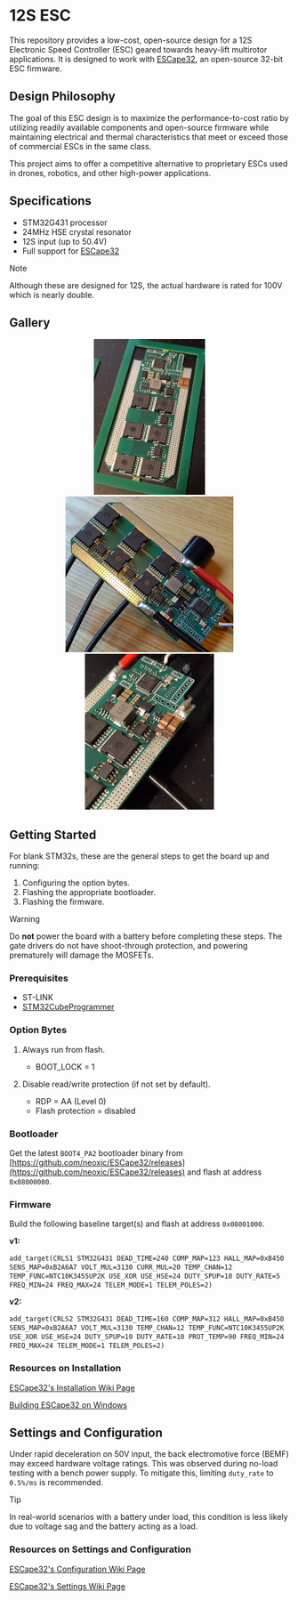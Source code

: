 # 12S ESC

This repository provides a low-cost, open-source design for a 12S Electronic Speed Controller (ESC) geared towards heavy-lift multirotor applications. It is designed to work with [ESCape32](https://github.com/neoxic/ESCape32), an open-source 32-bit ESC firmware.

## Design Philosophy

The goal of this ESC design is to maximize the performance-to-cost ratio by utilizing readily available components and open-source firmware while maintaining electrical and thermal characteristics that meet or exceed those of commercial ESCs in the same class.

This project aims to offer a competitive alternative to proprietary ESCs used in drones, robotics, and other high-power applications.

## Specifications

- STM32G431 processor
- 24MHz HSE crystal resonator
- 12S input (up to 50.4V)
- Full support for [ESCape32](https://github.com/neoxic/ESCape32)

> [!NOTE]  
> Although these are designed for 12S, the actual hardware is rated for 100V which is nearly double.

## Gallery

<p align="center">
    <img src="./images/v1 raw.jpg" height="280">
    <img src="./images/v1 bypassed.jpg" height="280">
    <img src="./images/v1 explosion.jpg" height="280">
</p>

## Getting Started

For blank STM32s, these are the general steps to get the board up and running:

1. Configuring the option bytes.
2. Flashing the appropriate bootloader.
3. Flashing the firmware.

> [!WARNING]  
> Do **not** power the board with a battery before completing these steps. The gate drivers do not have shoot-through protection, and powering prematurely will damage the MOSFETs.

### Prerequisites

- ST-LINK
- [STM32CubeProgrammer](https://www.st.com/en/development-tools/stm32cubeprog.html)

### Option Bytes

1. Always run from flash.

    - BOOT_LOCK = 1

2. Disable read/write protection (if not set by default).

    - RDP = AA (Level 0)
    - Flash protection = disabled

### Bootloader

 Get the latest `BOOT4_PA2` bootloader binary from [https://github.com/neoxic/ESCape32/releases](https://github.com/neoxic/ESCape32/releases) and flash at address `0x08000000`.

### Firmware

Build the following baseline target(s) and flash at address `0x08001000`.

**v1:**

```
add_target(CRLS1 STM32G431 DEAD_TIME=240 COMP_MAP=123 HALL_MAP=0xB450 SENS_MAP=0xB2A6A7 VOLT_MUL=3130 CURR_MUL=20 TEMP_CHAN=12 TEMP_FUNC=NTC10K3455UP2K USE_XOR USE_HSE=24 DUTY_SPUP=10 DUTY_RATE=5 FREQ_MIN=24 FREQ_MAX=24 TELEM_MODE=1 TELEM_POLES=2)
```

**v2:**

```
add_target(CRLS2 STM32G431 DEAD_TIME=160 COMP_MAP=312 HALL_MAP=0xB450 SENS_MAP=0xB2A6A7 VOLT_MUL=3130 TEMP_CHAN=12 TEMP_FUNC=NTC10K3455UP2K USE_XOR USE_HSE=24 DUTY_SPUP=10 DUTY_RATE=10 PROT_TEMP=90 FREQ_MIN=24 FREQ_MAX=24 TELEM_MODE=1 TELEM_POLES=2)
```

### Resources on Installation

[ESCape32's Installation Wiki Page](https://github.com/neoxic/ESCape32/wiki/Installation)

[Building ESCape32 on Windows](https://github.com/adrianblakey/slot-car-ecom/wiki/Building-ESCape32-on-Windows)

## Settings and Configuration

Under rapid deceleration on 50V input, the back electromotive force (BEMF) may exceed hardware voltage ratings. This was observed during no-load testing with a bench power supply. To mitigate this, limiting `duty_rate` to `0.5%/ms` is recommended.

> [!TIP]
> In real-world scenarios with a battery under load, this condition is less likely due to voltage sag and the battery acting as a load.

### Resources on Settings and Configuration

[ESCape32's Configuration Wiki Page](https://github.com/neoxic/ESCape32/wiki/Configuration)

[ESCape32's Settings Wiki Page](https://github.com/neoxic/ESCape32/wiki/Settings)
